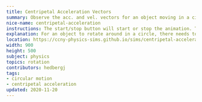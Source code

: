 ```yaml
---
title: Centripetal Acceleration Vectors
summary: Observe the acc. and vel. vectors for an object moving in a circle.
nice-name: centripetal-acceleration
instructions: The start/stop button will start or stop the animation. The slider affects the speed of rotation.
explanation: For an object to rotate around in a circle, there needs to be an acceleration towards the center of the circle. This is indicated by the purple vector. The green vector shows the velocity of the object. The relation between the centripetal acceleration and the speed is given by $$a_\textrm{cent} = \frac{v^2}{r}$$ so if the speed of rotation increases, so will the centripetal acceleration.
location: https://ccny-physics-sims.github.io/sims/centripetal-acceleration/
width: 900
height: 500
subject: physics
topics: rotation
contributors: hedbergj
tags:
- circular motion
- centripetal acceleration
updated: 2020-11-20
---
```

